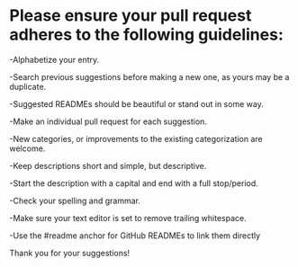 # Please ensure your pull request adheres to the following guidelines:

-Alphabetize your entry.

-Search previous suggestions before making a new one, as yours may be a duplicate.

-Suggested READMEs should be beautiful or stand out in some way.

-Make an individual pull request for each suggestion.

-New categories, or improvements to the existing categorization are welcome.

-Keep descriptions short and simple, but descriptive.

-Start the description with a capital and end with a full stop/period.

-Check your spelling and grammar.

-Make sure your text editor is set to remove trailing whitespace.

-Use the #readme anchor for GitHub READMEs to link them directly

Thank you for your suggestions!

